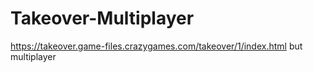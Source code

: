# Takeover-Multiplayer
https://takeover.game-files.crazygames.com/takeover/1/index.html but multiplayer
